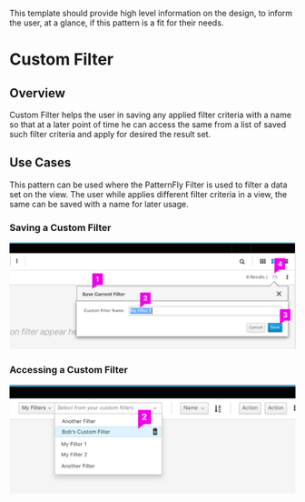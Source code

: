 This template should provide high level information on the design, to inform the user, at a glance, if this pattern is a fit for their needs.

# Custom Filter


## Overview  

Custom Filter helps the user in saving any applied filter criteria with a name so that at a later point of time he can access the same from a list of saved such filter criteria and apply for desired the result set.



## Use Cases

This pattern can be used where the PatternFly Filter is used to filter a data set on the view. The user while applies different filter criteria in a view, the same can be saved with a name for later usage.



### Saving a Custom Filter
![Saving a Filter](img/customfilter-page2.png)
### Accessing a Custom Filter
 ![Accessing a Custom Filter](img/customfilter-page9.png?)
